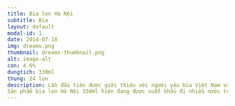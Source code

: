 ```yaml
---
title: Bia lon Hà Nội
subtitle: Bia
layout: default
modal-id: 1
date: 2014-07-18
img: dreams.png
thumbnail: dreams-thumbnail.png
alt: image-alt
con: 4.6%
dungtich: 330ml
thung: 24 lon
description: Lần đầu tiên được giới thiệu với người yêu bia Việt Nam vào năm 1992, cho đến nay, sản phẩm bia lon Hà Nội 330 ml với nồng độ cồn 4,6% vẫn luôn là sản phẩm được nhiều người tiêu dùng tin chọn. Chất lượng cũng như hình thức tiện lợi của bia lon Hà Nội là lý do khiến sản phẩm này luôn được nhắm tới làm quà tặng vào những dịp lễ Tết hay những dịp kỷ niệm quan trọng. Bia lon Hà Nội là chất xúc tác quan trọng khiến cho câu chuyện những dịp tụ tập thêm vui vẻ và hào hứng.  
Sản phẩm bia lon Hà Nội 330ml hiện đang được xuất khẩu đi nhiều nước trên thế giới, và nhận được nhiều đánh giá cao của các khách hàng quốc tế.
---
```

